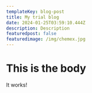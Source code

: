 ```yaml
---
templateKey: blog-post
title: My trial blog
date: 2024-01-25T03:59:10.444Z
description: Description
featuredpost: false
featuredimage: /img/chemex.jpg
---
```

# T﻿his is the body

I﻿t works!